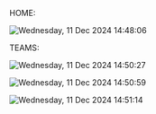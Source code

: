 HOME:

![Wednesday, 11 Dec 2024 14:48:06](https://github.com/user-attachments/assets/59d1beb0-2e3c-487f-9be6-89481b69af25)


TEAMS:

![Wednesday, 11 Dec 2024 14:50:27](https://github.com/user-attachments/assets/c77c980d-2c79-413a-ad86-f17c3f986522)

![Wednesday, 11 Dec 2024 14:50:59](https://github.com/user-attachments/assets/46f23553-7392-4fa5-88f7-49f1a07fa214)

![Wednesday, 11 Dec 2024 14:51:14](https://github.com/user-attachments/assets/77e72eda-79dd-4a04-9ac3-3fffe3e58693)
